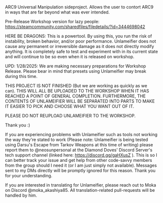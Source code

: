 ARC9 Universal Manipulation sideproject. Allows the user to contort ARC9 in ways that are far beyond what was ever intended.

Pre-Release Workshop version for lazy people: https://steamcommunity.com/sharedfiles/filedetails/?id=3444698042

HERE BE DRAGONS: This is a powertool. By using this, you run the risk of instability, broken behavior, and/or poor performance. Unlameifier does not cause any permanent or irreversible damage as it does not directly modify anything. It is completely safe to test and experiment with in its current state and will continue to be so even when it is released on workshop.

UPD: 1/28/2025: We are making necessary preparations for Workshop Release. Please bear in mind that presets using Unlameifier may break during this time.

THIS PROJECT IS NOT FINISHED (But we are working as quickly as we can). THIS WILL ALL BE UPLOADED TO THE WORKSHOP WHEN IT HAS REACHED A POINT OF GENERAL COMPLETION. FURTHERMORE, THE CONTENTS OF UNLAMEIFIER WILL BE SEPARATED INTO PARTS TO MAKE IT EASIER TO PICK AND CHOOSE WHAT YOU WANT OUT OF IT.

PLEASE DO NOT REUPLOAD UNLAMEIFIER TO THE WORKSHOP.

Thank you :)

If you are experiencing problems with Unlameifier such as tools not working the way they're stated to work (Please note: Unlameifier is being tested using Darsu's Escape from Tarkov Weapons at this time of writing) please report them to @neosunpersonal at the Diamond Doves' Discord Server's tech support channel (linked here: https://discord.gg/gaHXusZ ). This is so I can better track your issue and get help from other code-savvy members from the group should I need it (or I am just simply not available). Messages sent to my DMs directly will be promptly ignored for this reason. Thank you for your understanding.

If you are interested in translating for Unlameifier, please reach out to Moka on Discord @moka_akashiya85. All translation-related pull-requests will be handled by him.
